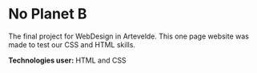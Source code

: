 # No Planet B

The final project for WebDesign in Artevelde. This one page website was made to test our CSS and HTML skills.

**Technologies user:** HTML and CSS
